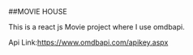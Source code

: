 ##MOVIE HOUSE

This is a react js Movie project where I use omdbapi.

Api Link:https://www.omdbapi.com/apikey.aspx
